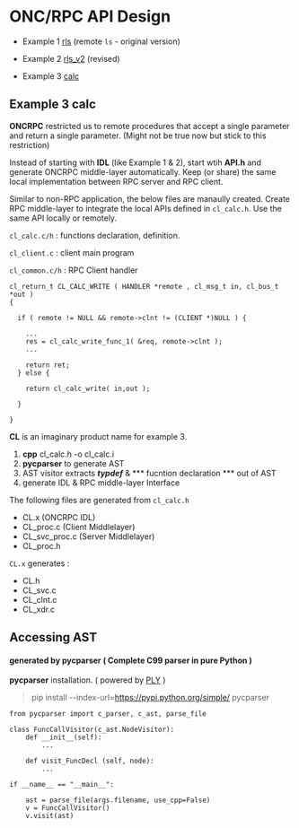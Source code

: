 # ONC/RPC API Design


- Example 1 [rls](https://github.com/phyunsj/oncrpc-api-design/tree/master/rls) (remote `ls` - original version)

- Example 2 [rls_v2](https://github.com/phyunsj/oncrpc-api-design/tree/master/rls_v2) (revised)

- Example 3 [calc](https://github.com/phyunsj/oncrpc-api-design/tree/master/calc)

## Example 3 calc

**ONCRPC** restricted us to remote procedures that accept a single parameter and return a single parameter. (Might not be true now but stick to this restriction)

Instead of starting with **IDL** (like Example 1 & 2), start wtih **API.h** and generate ONCRPC middle-layer  automatically. Keep (or share) the same local implementation between RPC server and RPC client.


Similar to non-RPC application, the below files are manaully created. Create RPC middle-layer to integrate the local APIs defined in `cl_calc.h`. Use the same API locally or remotely. 

`cl_calc.c/h` : functions declaration, definition.

`cl_client.c` : client main program

`cl_common.c/h` : RPC Client handler

```
cl_return_t CL_CALC_WRITE ( HANDLER *remote , cl_msg_t in, cl_bus_t *out )  
{

  if ( remote != NULL && remote->clnt != (CLIENT *)NULL ) {

    ...    
    res = cl_calc_write_func_1( &req, remote->clnt );
    ...
    
    return ret;
  } else {

    return cl_calc_write( in,out );

  }

}
```

**CL** is an imaginary product name for example 3. 


1. **cpp** cl_calc.h -o cl_calc.i
2. **pycparser** to generate AST
3. AST visitor extracts ***typdef*** & *** fucntion declaration *** out of AST
4. generate IDL & RPC middle-layer Interface

The following files are generated from `cl_calc.h`

- CL.x (ONCRPC IDL)
- CL_proc.c (Client Middlelayer)
- CL_svc_proc.c (Server Middlelayer)
- CL_proc.h

`CL.x` generates :

- CL.h
- CL_svc.c
- CL_clnt.c
- CL_xdr.c


## Accessing AST

#### generated by pycparser ( Complete C99 parser in pure Python )

**pycparser** installation. ( powered by [PLY](https://github.com/dabeaz/ply) )

> pip install --index-url=https://pypi.python.org/simple/  pycparser 

```
from pycparser import c_parser, c_ast, parse_file

class FuncCallVisitor(c_ast.NodeVisitor):
    def __init__(self):
        ...

    def visit_FuncDecl (self, node):
        ...

if __name__ == "__main__":

    ast = parse_file(args.filename, use_cpp=False)
    v = FuncCallVisitor()
    v.visit(ast)
```
